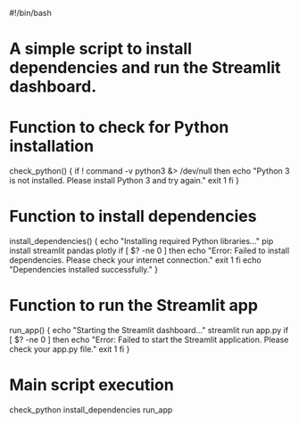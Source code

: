 #!/bin/bash

# A simple script to install dependencies and run the Streamlit dashboard.

# Function to check for Python installation
check_python() {
    if ! command -v python3 &> /dev/null
    then
        echo "Python 3 is not installed. Please install Python 3 and try again."
        exit 1
    fi
}

# Function to install dependencies
install_dependencies() {
    echo "Installing required Python libraries..."
    pip install streamlit pandas plotly
    if [ $? -ne 0 ]
    then
        echo "Error: Failed to install dependencies. Please check your internet connection."
        exit 1
    fi
    echo "Dependencies installed successfully."
}

# Function to run the Streamlit app
run_app() {
    echo "Starting the Streamlit dashboard..."
    streamlit run app.py
    if [ $? -ne 0 ]
    then
        echo "Error: Failed to start the Streamlit application. Please check your app.py file."
        exit 1
    fi
}

# Main script execution
check_python
install_dependencies
run_app
